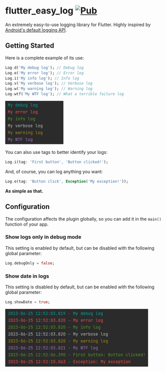 # flutter_easy_log  [![Pub](https://img.shields.io/pub/v/flutter_easy_log.svg)](https://pub.dev/packages/flutter_easy_log)

An extremely easy-to-use logging library for Flutter. Highly inspired by [Android's default logging API](https://developer.android.com/reference/android/util/Log).

## Getting Started

Here is a complete example of its use:

```dart
Log.d('My debug log'); // Debug log
Log.e('My error log'); // Error log
Log.i('My info log'); // Info log
Log.v('My verbose log'); // Verbose log
Log.w('My warning log'); // Warning log
Log.wtf('My WTF log'); // What a terrible failure log
```

![Simple logs](https://raw.githubusercontent.com/marcoscgdev/flutter_easy_log/master/screenshots/simple_logs.png)

You can also use tags to better identify your logs:

```dart
Log.i(tag: 'First button', 'Button clicked!');
```

And, of course, you can log anything you want:

```dart
Log.e(tag: 'Button click', Exception('My exception!'));
```

**As simple as that.**

## Configuration

The configuration affects the plugin globally, so you can add it in the ```main()``` function of your app.

### Show logs only in debug mode

This setting is enabled by default, but can be disabled with the following global parameter:

```dart
Log.debugOnly = false;
```

### Show date in logs

This setting is disabled by default, but can be enabled with the following global parameter:

```dart
Log.showDate = true;
```

![Full logs](https://raw.githubusercontent.com/marcoscgdev/flutter_easy_log/master/screenshots/full_logs.png)
